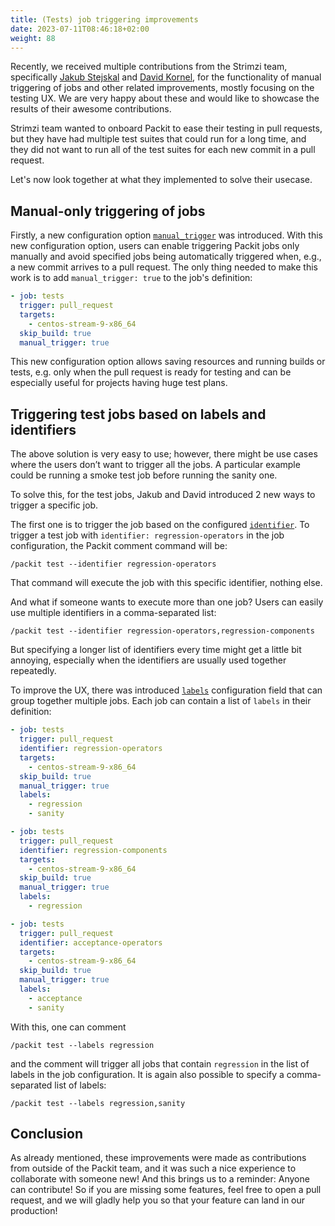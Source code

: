```yaml
---
title: (Tests) job triggering improvements
date: 2023-07-11T08:46:18+02:00
weight: 88
---
```


Recently, we received multiple contributions from the Strimzi team, specifically [Jakub Stejskal](https://github.com/Frawless)
and [David Kornel](https://github.com/kornys),
for the functionality of manual triggering of jobs and other related improvements, mostly focusing on the testing
UX. We are very happy about these and would like to showcase the results of their awesome contributions.

Strimzi team wanted to onboard Packit to ease their testing in pull requests, but they have had multiple test suites that could run
for a long time, and they did not want to run all of the test suites for each new commit in a pull request.

Let's now look together at what they implemented to solve their usecase.

## Manual-only triggering of jobs

Firstly, a new configuration option [`manual_trigger`](/docs/configuration/jobs#manual_trigger) was introduced.
With this new configuration option, users can enable triggering Packit jobs only manually and avoid specified jobs being
automatically triggered when, e.g., a new commit arrives to a pull request.
The only thing needed to make this work is to add `manual_trigger: true` to the job's definition:

```yaml
- job: tests
  trigger: pull_request
  targets:
    - centos-stream-9-x86_64
  skip_build: true
  manual_trigger: true
```

This new configuration option allows saving resources and running builds or tests, e.g. only when the pull request is ready for
testing and can be especially useful for projects having huge test plans.

## Triggering test jobs based on labels and identifiers

The above solution is very easy to use; however, there might be use cases where the users don’t want to trigger all the jobs.
A particular example could be running a smoke test job before running the sanity one.

To solve this, for the test jobs, Jakub and David introduced 2 new ways to trigger a specific job.

The first one is to trigger the job based on the configured [`identifier`](/docs/configuration/upstream/tests#optional-parameters). To trigger a test job with `identifier: regression-operators` in the
job configuration, the Packit comment command will be:

    /packit test --identifier regression-operators

That command will execute the job with this specific identifier, nothing else.

And what if someone wants to execute more than one job? Users can easily use multiple identifiers in a comma-separated list:

    /packit test --identifier regression-operators,regression-components

But specifying a longer list of identifiers every time might get a little bit annoying,
especially when the identifiers are usually used together repeatedly.

To improve the UX, there was introduced [`labels`](/docs/configuration/upstream/tests#optional-parameters) configuration field that can group together multiple jobs.
Each job can contain a list of `labels` in their definition:

```yaml
- job: tests
  trigger: pull_request
  identifier: regression-operators
  targets:
    - centos-stream-9-x86_64
  skip_build: true
  manual_trigger: true
  labels:
    - regression
    - sanity

- job: tests
  trigger: pull_request
  identifier: regression-components
  targets:
    - centos-stream-9-x86_64
  skip_build: true
  manual_trigger: true
  labels:
    - regression

- job: tests
  trigger: pull_request
  identifier: acceptance-operators
  targets:
    - centos-stream-9-x86_64
  skip_build: true
  manual_trigger: true
  labels:
    - acceptance
    - sanity
```

With this, one can comment

    /packit test --labels regression

and the comment will trigger all jobs that contain `regression` in the list of labels in the job configuration.
It is again also possible to specify a comma-separated list of labels:

    /packit test --labels regression,sanity

## Conclusion

As already mentioned, these improvements were made as contributions from outside of the Packit team, and it was such
a nice experience to collaborate with someone new! And this brings us to a reminder:
Anyone can contribute! So if you are missing some features, feel free to open a pull request, and we will gladly help
you so that your feature can land in our production!
